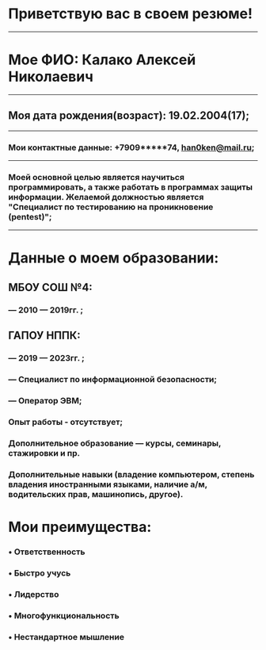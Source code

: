 # Приветствую вас в своем резюме!
---
# Мое ФИО: Калако Алексей Николаевич
---
## Моя дата рождения(возраст): 19.02.2004(17);
---
### Мои контактные данные: +7909*****74, han0ken@mail.ru;
---
### Моей основной целью является научиться программировать, а также работать в программах защиты информации. Желаемой должностью является "Специалист по тестированию на проникновение (pentest)";
---
# **Данные о моем образовании:**
##   МБОУ СОШ №4:
###   — 2010 — 2019гг. ;
   
##   ГАПОУ НППК:
###   — 2019 — 2023гг. ;
###   — Специалист по информационной безопасности;
###   — Оператор ЭВМ;
   
   
### Опыт работы - отсутствует;
### Дополнительное образование — курсы, семинары, стажировки и пр.
### Дополнительные навыки (владение компьютером, степень владения иностранными языками, наличие а/м, водительских прав, машинопись, другое).

# Мои преимущества: 
### • Ответственность
### • Быстро учусь
### • Лидерство
### • Многофункциональность
### • Нестандартное мышление

